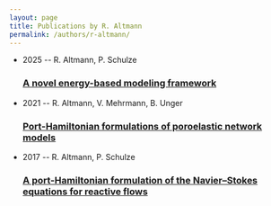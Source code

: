 ```yaml
---
layout: page
title: Publications by R. Altmann
permalink: /authors/r-altmann/
---
```


<ul class="post-list">
<li><span class='post-meta'>2025 -- R. Altmann, P. Schulze</span><h3><a class='post-link' href='../../a-novel-energy-based-modeling-framework'>A novel energy-based modeling framework</a></h3></li>
<li><span class='post-meta'>2021 -- R. Altmann, V. Mehrmann, B. Unger</span><h3><a class='post-link' href='../../port-hamiltonian-formulations-of-poroelastic-network-models'>Port-Hamiltonian formulations of poroelastic network models</a></h3></li>
<li><span class='post-meta'>2017 -- R. Altmann, P. Schulze</span><h3><a class='post-link' href='../../a-port-hamiltonian-formulation-of-the-navier-stokes-equations-for-reactive-flows'>A port-Hamiltonian formulation of the Navier–Stokes equations for reactive flows</a></h3></li>

</ul>
